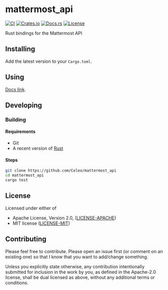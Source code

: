 # mattermost_api

[![CI](https://github.com/Celeo/mattermost_api/workflows/CI/badge.svg?branch=master)](https://github.com/celeo/mattermost_api/actions?query=workflow%3ACI)
[![Crates.io](https://img.shields.io/crates/v/mattermost_api.svg)](https://crates.io/crates/mattermost_api)
[![Docs.rs](https://docs.rs/mattermost_api/badge.svg)](https://docs.rs/mattermost_api)
[![License](https://img.shields.io/crates/l/mattermost_api)](https://github.com/Celeo/mattermost_api/blob/master/Cargo.toml#L10)

Rust bindings for the Mattermost API

## Installing

Add the latest version to your `Cargo.toml`.

## Using

[Docs link](https://docs.rs/mattermost_api).

## Developing

### Building

#### Requirements

* Git
* A recent version of [Rust](https://www.rust-lang.org/tools/install)

#### Steps

```sh
git clone https://github.com/Celeo/mattermost_api
cd mattermost_api
cargo test
```

## License

Licensed under either of

* Apache License, Version 2.0, ([LICENSE-APACHE](LICENSE-APACHE))
* MIT license ([LICENSE-MIT](LICENSE-MIT))

## Contributing

Please feel free to contribute. Please open an issue first (or comment on an existing one) so that I know that you want to add/change something.

Unless you explicitly state otherwise, any contribution intentionally submitted for inclusion in the work by you, as defined in the Apache-2.0 license, shall be dual licensed as above, without any additional terms or conditions.
